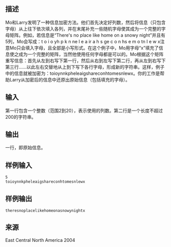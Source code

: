 ## 描述


Mo和Larry发明了一种信息加密方法。他们首先决定好列数，然后将信息（只包含字母）从上往下依次填入各列，并在末尾补充一些随机字母使其成为一个完整的字母矩阵。例如，若信息是“There's no place like home on a snowy night”并且有5列，Mo会写成：t o i o yh p k n ne l e a ir a h s ge c o n hs e m o tn l e w x注意Mo只会填入字母，且全部是小写形式。在这个例子中，Mo用字母“x”填充了信息使之成为一个完整的矩阵，当然他使用任何字母都是可以的。Mo根据这个矩阵重写信息：首先从左到右写下第一行，然后从右到左写下第二行，再从左到右写下第三行……以此左右交替地从上到下写下各行字母，形成新的字符串。这样，例子中的信息就被加密为：toioynnkpheleaigshareconhtomesnlewx。你的工作是帮助Larry从加密后的信息中还原出原始信息（包括填充的字母）。

## 输入


第一行包含一个整数（范围2到20），表示使用的列数。第二行是一个长度不超过200的字符串。

## 输出


一行，即原始信息。

## 样例输入


```
5
toioynnkpheleaigshareconhtomesnlewx
```


## 样例输出


```
theresnoplacelikehomeonasnowynightx
```


## 来源


East Central North America 2004

